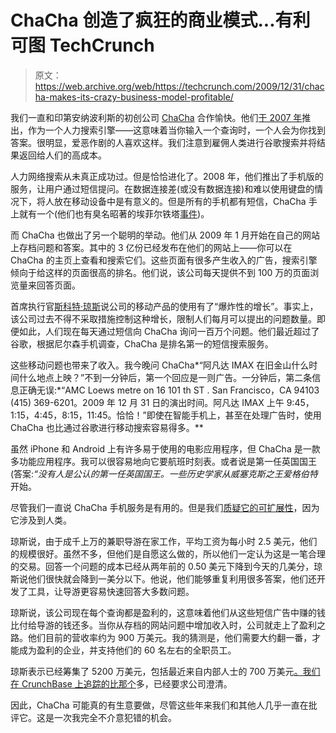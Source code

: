 # ChaCha 创造了疯狂的商业模式...有利可图 TechCrunch

> 原文：<https://web.archive.org/web/https://techcrunch.com/2009/12/31/chacha-makes-its-crazy-business-model-profitable/>

我们一直和印第安纳波利斯的初创公司 [ChaCha](https://web.archive.org/web/20221204233438/http://www.chacha.com/) 合作愉快。他们[于 2007 年](https://web.archive.org/web/20221204233438/http://www.beta.techcrunch.com/2007/01/08/a-place-for-lonely-searchers/)推出，作为一个人力搜索引擎——这意味着当你输入一个查询时，一个人会为你找到答案。很明显，爱恶作剧的人喜欢这样。我们注意到雇佣人类进行谷歌搜索并将结果返回给人们的高成本。

人力网络搜索从未真正成功过。但是恰恰进化了。2008 年，他们推出了手机版的服务，让用户通过短信提问。在数据连接差(或没有数据连接)和难以使用键盘的情况下，将人放在移动设备中是有意义的。但是所有的手机都有短信，ChaCha 手上就有一个(他们也有臭名昭著的埃菲尔铁塔[事件](https://web.archive.org/web/20221204233438/http://www.beta.techcrunch.com/2008/10/29/the-mystery-of-the-chacha-eiffel-tower-fail-pic/))。

而 ChaCha 也做出了另一个聪明的举动。他们从 2009 年 1 月开始在自己的网站上存档问题和答案。其中的 3 亿份已经发布在他们的网站上——你可以在 ChaCha 的主页上查看和搜索它们。这些页面有很多产生收入的广告，搜索引擎倾向于给这样的页面很高的排名。他们说，该公司每天提供不到 100 万的页面浏览量来回答页面。

首席执行官[斯科特·琼斯](https://web.archive.org/web/20221204233438/http://www.crunchbase.com/person/scott-jones)说公司的移动产品的使用有了“爆炸性的增长”。事实上，该公司过去不得不采取措施控制这种增长，限制人们每月可以提出的问题数量。即便如此，人们现在每天通过短信向 ChaCha 询问一百万个问题。他们最近超过了谷歌，根据尼尔森手机调查，ChaCha 是排名第一的短信搜索服务。

这些移动问题也带来了收入。我今晚问 ChaCha*“阿凡达 IMAX 在旧金山什么时间什么地点上映？”不到一分钟后，第一个回应是一则广告。一分钟后，第二条信息正确无误:*“AMC Loews metre on 16 101 th ST . San Francisco，CA 94103 (415) 369-6201。2009 年 12 月 31 日的演出时间。阿凡达 IMAX 上午 9:45，1:15，4:45，8:15，11:45。恰恰！”即使在智能手机上，甚至在处理广告时，使用 ChaCha 也比通过谷歌进行移动搜索容易得多。**

虽然 iPhone 和 Android 上有许多易于使用的电影应用程序，但 ChaCha 是一款多功能应用程序。我可以很容易地向它要航班时刻表。或者说是第一任英国国王(答案:*“没有人是公认的第一任英国国王。一些历史学家从威塞克斯之王爱格伯特*开始。

尽管我们一直说 ChaCha 手机服务是有用的。但是我们[质疑它的可扩展性](https://web.archive.org/web/20221204233438/http://www.beta.techcrunch.com/2008/01/02/chacha-launches-mobile-interface-they-still-suck/)，因为它涉及到人类。

琼斯说，由于成千上万的兼职导游在家工作，平均工资为每小时 2.5 美元，他们的规模很好。虽然不多，但他们是自愿这么做的，所以他们一定认为这是一笔合理的交易。回答一个问题的成本已经从两年前的 0.50 美元下降到今天的几美分，琼斯说他们很快就会降到一美分以下。他说，他们能够重复利用很多答案，他们还开发了工具，让导游更容易快速回答大多数问题。

琼斯说，该公司现在每个查询都是盈利的，这意味着他们从这些短信广告中赚的钱比付给导游的钱还多。当你从存档的网站问题中增加收入时，公司就走上了盈利之路。他们目前的营收率约为 900 万美元。我的猜测是，他们需要大约翻一番，才能成为盈利的企业，并支持他们的 60 名左右的全职员工。

琼斯表示已经筹集了 5200 万美元，包括最近来自内部人士的 700 万美元[。我们在 CrunchBase 上追踪的](https://web.archive.org/web/20221204233438/http://www.beta.techcrunch.com/2009/12/23/chacha-raises-7million/)[比那个](https://web.archive.org/web/20221204233438/http://www.crunchbase.com/company/chacha)多，已经要求公司澄清。

因此，ChaCha 可能真的有生意要做，尽管这些年来我们和其他人几乎一直在批评它。这是一次我完全不介意犯错的机会。